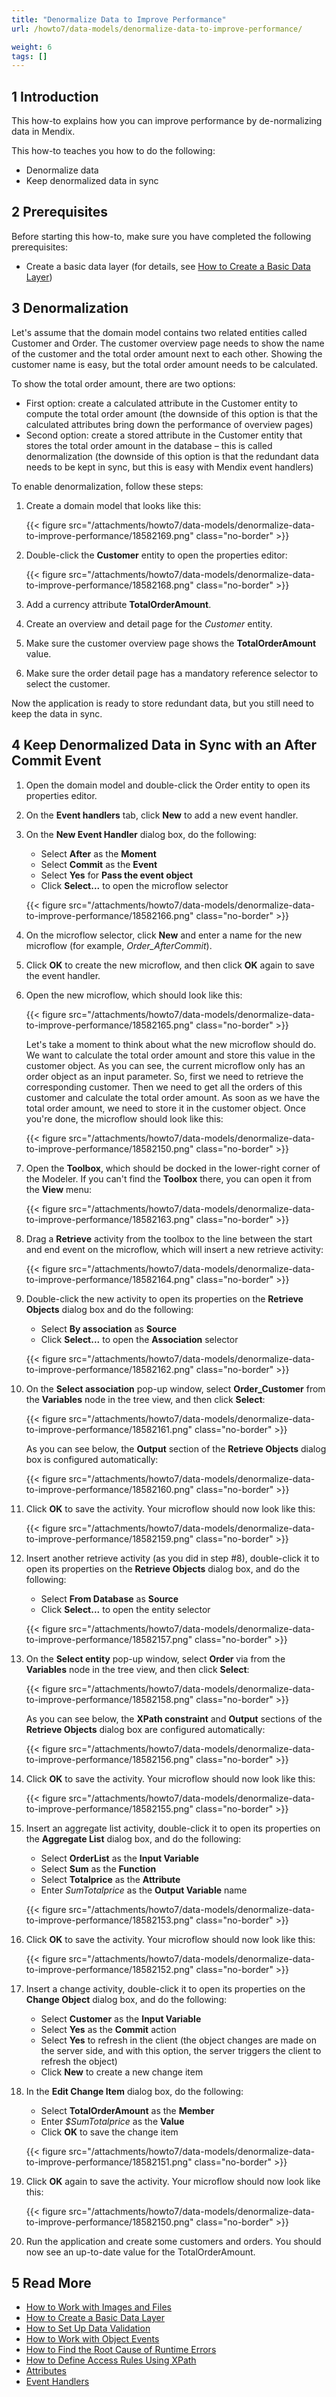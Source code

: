 ```yaml
---
title: "Denormalize Data to Improve Performance"
url: /howto7/data-models/denormalize-data-to-improve-performance/

weight: 6
tags: []
---
```


## 1 Introduction

This how-to explains how you can improve performance by de-normalizing data in Mendix.

This how-to teaches you how to do the following:

* Denormalize data
* Keep denormalized data in sync

## 2 Prerequisites

Before starting this how-to, make sure you have completed the following prerequisites:

* Create a basic data layer (for details, see [How to Create a Basic Data Layer](/howto7/data-models/create-a-basic-data-layer/))

## 3 Denormalization

Let's assume that the domain model contains two related entities called Customer and Order. The customer overview page needs to show the name of the customer and the total order amount next to each other. Showing the customer name is easy, but the total order amount needs to be calculated.

To show the total order amount, there are two options:

* First option: create a calculated attribute in the Customer entity to compute the total order amount (the downside of this option is that the calculated attributes bring down the performance of overview pages)
* Second option: create a stored attribute in the Customer entity that stores the total order amount in the database – this is called denormalization (the downside of this option is that the redundant data needs to be kept in sync, but this is easy with Mendix event handlers)

To enable denormalization, follow these steps:

1. Create a domain model that looks like this:

    {{< figure src="/attachments/howto7/data-models/denormalize-data-to-improve-performance/18582169.png" class="no-border" >}}

2. Double-click the **Customer** entity to open the properties editor:

    {{< figure src="/attachments/howto7/data-models/denormalize-data-to-improve-performance/18582168.png" class="no-border" >}}

3. Add a currency attribute **TotalOrderAmount**.
4. Create an overview and detail page for the *Customer* entity.
5. Make sure the customer overview page shows the **TotalOrderAmount** value.
6. Make sure the order detail page has a mandatory reference selector to select the customer.

Now the application is ready to store redundant data, but you still need to keep the data in sync.

## 4 Keep Denormalized Data in Sync with an After Commit Event

1. Open the domain model and double-click the Order entity to open its properties editor.
2. On the **Event handlers** tab, click **New** to add a new event handler.
3. On the **New Event Handler** dialog box, do the following:
    * Select **After** as the **Moment**
    * Select **Commit** as the **Event**
    * Select **Yes** for **Pass the event object**
    * Click **Select...** to open the microflow selector

    {{< figure src="/attachments/howto7/data-models/denormalize-data-to-improve-performance/18582166.png" class="no-border" >}}

4. On the microflow selector, click **New** and enter a name for the new microflow (for example, *Order_AfterCommit*).
5. Click **OK** to create the new microflow, and then click **OK** again to save the event handler.
6. Open the new microflow, which should look like this:

    {{< figure src="/attachments/howto7/data-models/denormalize-data-to-improve-performance/18582165.png" class="no-border" >}}

    Let's take a moment to think about what the new microflow should do. We want to calculate the total order amount and store this value in the customer object. As you can see, the current microflow only has an order object as an input parameter. So, first we need to retrieve the corresponding customer. Then we need to get all the orders of this customer and calculate the total order amount. As soon as we have the total order amount, we need to store it in the customer object. Once you're done, the microflow should look like this:

    {{< figure src="/attachments/howto7/data-models/denormalize-data-to-improve-performance/18582150.png" class="no-border" >}}

7. Open the **Toolbox**, which should be docked in the lower-right corner of the Modeler. If you can't find the **Toolbox** there, you can open it from the **View** menu:

    {{< figure src="/attachments/howto7/data-models/denormalize-data-to-improve-performance/18582163.png" class="no-border" >}}

8. Drag a **Retrieve** activity from the toolbox to the line between the start and end event on the microflow, which will insert a new retrieve activity:

    {{< figure src="/attachments/howto7/data-models/denormalize-data-to-improve-performance/18582164.png" class="no-border" >}}

9. Double-click the new activity to open its properties on the **Retrieve Objects** dialog box and do the following:
    * Select **By association** as **Source**
    * Click **Select...** to open the **Association** selector

    {{< figure src="/attachments/howto7/data-models/denormalize-data-to-improve-performance/18582162.png" class="no-border" >}}

10. On the **Select association** pop-up window, select **Order_Customer** from the **Variables** node in the tree view, and then click **Select**:

    {{< figure src="/attachments/howto7/data-models/denormalize-data-to-improve-performance/18582161.png" class="no-border" >}}

    As you can see below, the **Output** section of the **Retrieve Objects** dialog box is configured automatically:

    {{< figure src="/attachments/howto7/data-models/denormalize-data-to-improve-performance/18582160.png" class="no-border" >}}

11. Click **OK** to save the activity. Your microflow should now look like this:

    {{< figure src="/attachments/howto7/data-models/denormalize-data-to-improve-performance/18582159.png" class="no-border" >}}

12. Insert another retrieve activity (as you did in step #8), double-click it to open its properties on the **Retrieve Objects** dialog box, and do the following:
    * Select **From Database** as **Source**
    * Click **Select...** to open the entity selector

    {{< figure src="/attachments/howto7/data-models/denormalize-data-to-improve-performance/18582157.png" class="no-border" >}}

13. On the **Select entity** pop-up window, select **Order** via from the **Variables** node in the tree view, and then click **Select**:

    {{< figure src="/attachments/howto7/data-models/denormalize-data-to-improve-performance/18582158.png" class="no-border" >}}

    As you can see below, the **XPath constraint** and **Output** sections of the **Retrieve Objects** dialog box are configured automatically:
    
    {{< figure src="/attachments/howto7/data-models/denormalize-data-to-improve-performance/18582156.png" class="no-border" >}}

14. Click **OK** to save the activity. Your microflow should now look like this:

    {{< figure src="/attachments/howto7/data-models/denormalize-data-to-improve-performance/18582155.png" class="no-border" >}}

15. Insert an aggregate list activity, double-click it to open its properties on the **Aggregate List** dialog box, and do the following:
    * Select **OrderList** as the **Input Variable**
    * Select **Sum** as the **Function**
    * Select **Totalprice** as the **Attribute**
    * Enter *SumTotalprice* as the **Output Variable** name

    {{< figure src="/attachments/howto7/data-models/denormalize-data-to-improve-performance/18582153.png" class="no-border" >}}

16. Click **OK** to save the activity. Your microflow should now look like this:

    {{< figure src="/attachments/howto7/data-models/denormalize-data-to-improve-performance/18582152.png" class="no-border" >}}
    
17. Insert a change activity, double-click it to open its properties on the **Change Object** dialog box, and do the following:
    * Select **Customer** as the **Input Variable**
    * Select **Yes** as the **Commit** action
    * Select **Yes** to refresh in the client (the object changes are made on the server side, and with this option, the server triggers the client to refresh the object)
    * Click **New** to create a new change item
18. In the **Edit Change Item** dialog box, do the following:
    * Select **TotalOrderAmount** as the **Member**
    * Enter *$SumTotalprice* as the **Value**
    * Click **OK** to save the change item

    {{< figure src="/attachments/howto7/data-models/denormalize-data-to-improve-performance/18582151.png" class="no-border" >}}

19. Click **OK** again to save the activity. Your microflow should now look like this:

    {{< figure src="/attachments/howto7/data-models/denormalize-data-to-improve-performance/18582150.png" class="no-border" >}}

20. Run the application and create some customers and orders. You should now see an up-to-date value for the TotalOrderAmount.

## 5 Read More

* [How to Work with Images and Files](/howto7/data-models/working-with-images-and-files/)
* [How to Create a Basic Data Layer](/howto7/data-models/create-a-basic-data-layer/)
* [How to Set Up Data Validation](/howto7/data-models/setting-up-data-validation/)
* [How to Work with Object Events](/howto7/data-models/working-with-object-events/)
* [How to Find the Root Cause of Runtime Errors](/howto7/monitoring-troubleshooting/finding-the-root-cause-of-runtime-errors/)
* [How to Define Access Rules Using XPath](/howto7/logic-business-rules/define-access-rules-using-xpath/)
* [Attributes](/refguide7/attributes/)
* [Event Handlers](/refguide7/event-handlers/)
